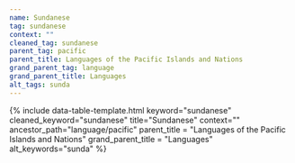 ```yaml
---
name: Sundanese
tag: sundanese
context: ""
cleaned_tag: sundanese
parent_tag: pacific
parent_title: Languages of the Pacific Islands and Nations
grand_parent_tag: language
grand_parent_title: Languages
alt_tags: sunda
---
```


{% include data-table-template.html 
  keyword="sundanese" 
  cleaned_keyword="sundanese" 
  title="Sundanese"
  context=""
  ancestor_path="language/pacific" 
  parent_title = "Languages of the Pacific Islands and Nations"
  grand_parent_title = "Languages"
  alt_keywords="sunda"
%}

